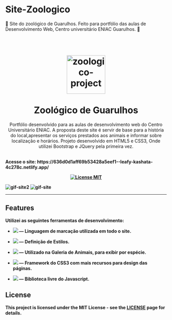 # Site-Zoologico
🐒 Site do zoológico de Guarulhos. Feito para portfólio das aulas de Desenvolvimento Web, Centro universitário ENIAC Guarulhos. 🐨



<h1 align="center">
<br>
  <img src="https://scontent.fgru4-1.fna.fbcdn.net/v/t39.30808-6/313424793_2296183140536299_8007605085507218861_n.jpg?_nc_cat=101&ccb=1-7&_nc_sid=09cbfe&_nc_ohc=fynYhIVGBPQAX9eZeEl&_nc_ht=scontent.fgru4-1.fna&oh=00_AfDZNTvmkidXas5yr8eqJiOU8TGQEyv5ZIYvrGlInUTbrQ&oe=63665266" alt="zoologico-project" width="120">
<br>
<br>
Zoológico de Guarulhos
</h1>

<p align="center"> Portfólio desenvolvido para as aulas de desenvolvimento web do Centro Universitário ENIAC. A proposta deste site é servir de base para a história do local,apresentar os serviços prestados aos animais e informar sobre localização e horários. Projeto desenvolvido em HTML5 e CSS3, Onde utilizei Bootstrap e JQuery pela primeira vez. </p>
<br>
<strong> Acesse o site: https://636d0d1aff69b53428a5eef1--leafy-kashata-4c278c.netlify.app/ <strong>

<p align="center">
  <a href="https://opensource.org/licenses/MIT">
    <img src="https://img.shields.io/badge/License-MIT-blue.svg" alt="License MIT">
  </a>
</p>

  ![gif-site2](https://user-images.githubusercontent.com/117206734/199379503-3fead8e2-512f-4786-9154-9fc8b7a33d51.gif)
  ![gif-site](https://user-images.githubusercontent.com/117206734/199379443-78102aab-212b-4280-8505-1a6e9384616a.gif)


<hr />

## Features
[//]: # (Add the features of your project here:)
Utilizei as seguintes ferramentas de desenvolvimento:

- <img src="https://img.shields.io/badge/HTML5-E34F26?style=for-the-badge&logo=html5&logoColor=white"> — Linguagem de marcação utilizada em todo o site.

- <img src="https://img.shields.io/badge/CSS3-1572B6?style=for-the-badge&logo=css3&logoColor=white"> — Definição de Estilos.

- <img src="https://img.shields.io/badge/JavaScript-F7DF1E?style=for-the-badge&logo=javascript&logoColor=black"> — Utilizado na Galeria de Animais, para exibir por espécie.

- <img src="https://img.shields.io/badge/Bootstrap-563D7C?style=for-the-badge&logo=bootstrap&logoColor=white"> — Framework do CSS3 com mais recursos para design das páginas. 

- <img src="https://img.shields.io/badge/jQuery-0769AD?style=for-the-badge&logo=jquery&logoColor=white"> — Biblioteca livre do Javascript.


## License

This project is licensed under the MIT License - see the [LICENSE](https://opensource.org/licenses/MIT) page for details. 

